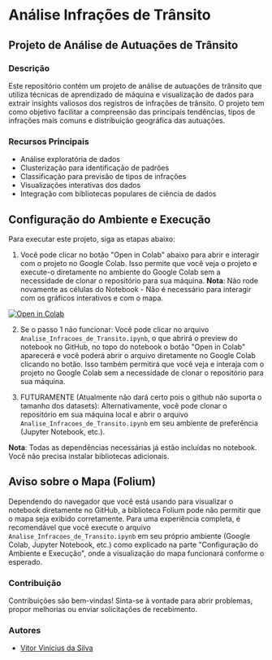 # Análise Infrações de Trânsito 

## Projeto de Análise de Autuações de Trânsito

### Descrição

Este repositório contém um projeto de análise de autuações de trânsito que utiliza técnicas de aprendizado de máquina e visualização de dados para extrair insights valiosos dos registros de infrações de trânsito. O projeto tem como objetivo facilitar a compreensão das principais tendências, tipos de infrações mais comuns e distribuição geográfica das autuações.

### Recursos Principais

- Análise exploratória de dados
- Clusterização para identificação de padrões
- Classificação para previsão de tipos de infrações
- Visualizações interativas dos dados
- Integração com bibliotecas populares de ciência de dados

## Configuração do Ambiente e Execução

Para executar este projeto, siga as etapas abaixo:

1. Você pode clicar no botão "Open in Colab" abaixo para abrir e interagir com o projeto no Google Colab. Isso permite que você veja o projeto e execute-o diretamente no ambiente do Google Colab sem a necessidade de clonar o repositório para sua máquina.
**Nota**: Não rode novamente as células do Notebook - Não é necessário para interagir com os gráficos interativos e com o mapa.

[![Open in Colab](https://colab.research.google.com/assets/colab-badge.svg)](https://colab.research.google.com/drive/1RGkDo3PfupoCtHvsrjokoFm_KZgVyLiI?usp=sharing)

2. Se o passo 1 não funcionar: Você pode clicar no arquivo `Analise_Infracoes_de_Transito.ipynb`, o que abrirá o preview do notebook no GitHub, no topo do notebook o botão "Open in Colab" aparecerá e você poderá abrir o arquivo diretamente no Google Colab clicando no botão. Isso também permitirá que você veja e interaja com o projeto no Google Colab sem a necessidade de clonar o repositório para sua máquina.

3. FUTURAMENTE (Atualmente não dará certo pois o github não suporta o tamanho dos datasets): Alternativamente, você pode clonar o repositório em sua máquina local e abrir o arquivo `Analise_Infracoes_de_Transito.ipynb` em seu ambiente de preferência (Jupyter Notebook, etc.).

**Nota**: Todas as dependências necessárias já estão incluídas no notebook. Você não precisa instalar bibliotecas adicionais.

## Aviso sobre o Mapa (Folium)

Dependendo do navegador que você está usando para visualizar o notebook diretamente no GitHub, a biblioteca Folium pode não permitir que o mapa seja exibido corretamente. Para uma experiência completa, é recomendável que você execute o arquivo `Analise_Infracoes_de_Transito.ipynb` em seu próprio ambiente (Google Colab, Jupyter Notebook, etc.) como explicado na parte "Configuração do Ambiente e Execução", onde a visualização do mapa funcionará conforme o esperado.

### Contribuição

Contribuições são bem-vindas! Sinta-se à vontade para abrir problemas, propor melhorias ou enviar solicitações de recebimento.

### Autores
- [Vitor Vinícius da Silva](https://github.com/VitorVini)
